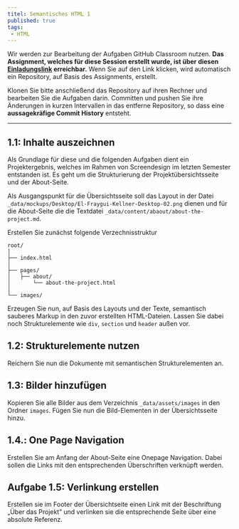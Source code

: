 ```yaml
---
titel: Semantisches HTML 1
published: true
tags:
 - HTML
---
```


Wir werden zur Bearbeitung der Aufgaben GitHub Classroom nutzen. **Das Assignment, welches für diese Session erstellt wurde, ist über diesen [Einladungslink](https://classroom.github.com/a/vhzxm6lR) erreichbar.** Wenn Sie auf den Link klicken, wird automatisch ein Repository, auf Basis des Assignments, erstellt.

Klonen Sie bitte anschließend das Repository auf ihren Rechner und bearbeiten Sie die Aufgaben darin. Committen und pushen Sie ihre Änderungen in kurzen Intervallen in das entferne Repository, so dass eine **aussagekräfige Commit History** entsteht.

---

## 1.1: Inhalte auszeichnen

Als Grundlage für diese und die folgenden Aufgaben dient ein Projektergebnis, welches im Rahmen von Screendesign im letzten Semester entstanden ist. Es geht um die Strukturierung der Projektübersichtsseite und der About-Seite.

Als Ausgangspunkt für die Übersichtsseite soll das Layout in der Datei `_data/mockups/Desktop/El-Fraygui-Kellner-Desktop-02.png` dienen und für die About-Seite die die Textdatei `_data/content/abaout/about-the-project.md`.

Erstellen Sie zunächst folgende Verzechnisstruktur

```
root/
│
├── index.html
│
├── pages/
│   ├── about/
│       └── about-the-project.html
│
└── images/
```


Erzeugen Sie nun, auf Basis des Layouts und der Texte, semantisch sauberes Markup in den zuvor erstellten HTML-Dateien. Lassen Sie dabei noch Strukturelemente wie `div`, `section` und `header` außen vor.

## 1.2: Strukturelemente nutzen
Reichern Sie nun die Dokumente mit semantischen Strukturelementen an. 

## 1.3: Bilder hinzufügen
Kopieren Sie alle Bilder aus dem Verzeichnis `_data/assets/images` in den Ordner `images`. Fügen Sie nun die Bild-Elementen in der Übersichtsseite hinzu.

## 1.4.: One Page Navigation
Erstellen Sie am Anfang der About-Seite eine Onepage Navigation. Dabei sollen die Links mit den entsprechenden Überschriften verknüpft werden.

## Aufgabe 1.5: Verlinkung erstellen
Erstellen sie im Footer der Übersichtseite einen Link mit der Beschriftung „Über das Projekt” und verlinken sie die entsprechende Seite über eine absolute Referenz.
